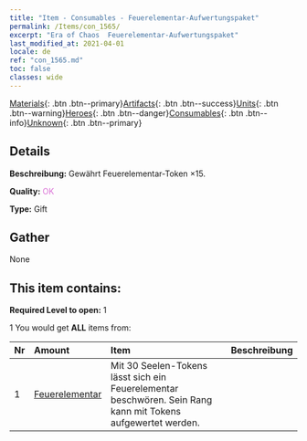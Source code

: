 ```yaml
---
title: "Item - Consumables - Feuerelementar-Aufwertungspaket"
permalink: /Items/con_1565/
excerpt: "Era of Chaos  Feuerelementar-Aufwertungspaket"
last_modified_at: 2021-04-01
locale: de
ref: "con_1565.md"
toc: false
classes: wide
---
```

 [Materials](/de/Items/){: .btn .btn--primary}[Artifacts](/de/Items/Artifacts/){: .btn .btn--success}[Units](/de/Items/Units/){: .btn .btn--warning}[Heroes](/de/Items/Heroes/){: .btn .btn--danger}[Consumables](/de/Items/Consumables/){: .btn .btn--info}[Unknown](/de/Items/Unknown/){: .btn .btn--primary}

## Details
 **Beschreibung:** Gewährt Feuerelementar-Token ×15.

 **Quality:** <span style="color: #DA70D6">OK</span>

 **Type:** Gift

## Gather

  None

## This item contains:

 **Required Level to open:** 1

 1 You would get **ALL** items  from:

  | Nr | Amount |     Item    | Beschreibung |
  |:---|:-------|:------------|:-----------:|
  | 1 | [Feuerelementar](/de/Items/unt_265/) | Mit 30 Seelen-Tokens lässt sich ein Feuerelementar beschwören. Sein Rang kann mit Tokens aufgewertet werden. | 
